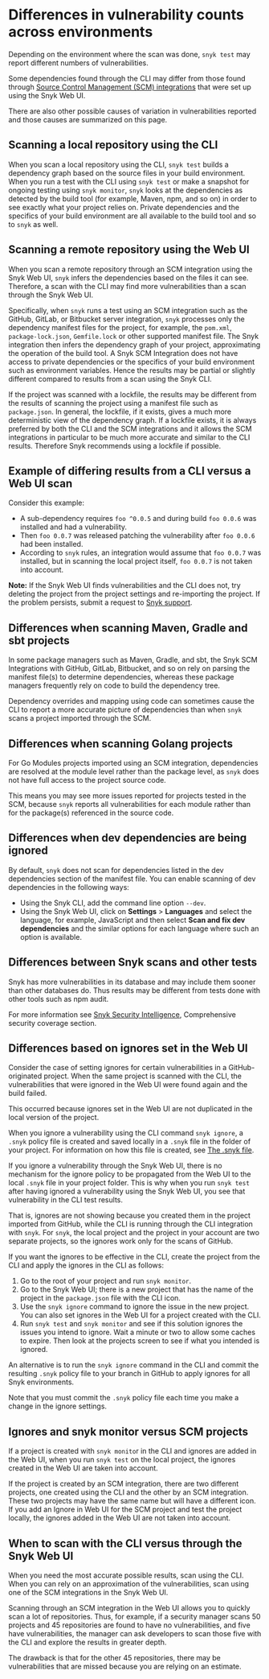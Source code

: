 # Differences in vulnerability counts across environments

Depending on the environment where the scan was done, `snyk test` may report different numbers of vulnerabilities.

Some dependencies found through the CLI may differ from those found through [Source Control Management (SCM) integrations](../../integrations/git-repository-and-ci-cd-integrations-comparisons/git-repository-scm-integrations/) that were set up using the Snyk Web UI.

There are also other possible causes of variation in vulnerabilities reported and those causes are summarized on this page.

## Scanning a local repository using the CLI

When you scan a local repository using the CLI, `snyk test` builds a dependency graph based on the source files in your build environment. When you run a test with the CLI using `snyk test` or make a snapshot for ongoing testing using `snyk monitor`, `snyk` looks at the dependencies as detected by the build tool (for example, Maven, npm, and so on) in order to see exactly what your project relies on. Private dependencies and the specifics of your build environment are all available to the build tool and so to `snyk` as well.

## Scanning a remote repository using the Web UI

When you scan a remote repository through an SCM integration using the Snyk Web UI, `snyk` infers the dependencies based on the files it can see. Therefore, a scan with the CLI may find more vulnerabilities than a scan through the Snyk Web UI.

Specifically, when `snyk` runs a test using an SCM integration such as the GitHub, GitLab, or Bitbucket server integration, `snyk` processes only the dependency manifest files for the project, for example, the `pom.xml`, `package-lock.json`, `Gemfile.lock` or other supported manifest file. The Snyk integration then infers the dependency graph of your project, approximating the operation of the build tool. A Snyk SCM Integration does not have access to private dependencies or the specifics of your build environment such as environment variables. Hence the results may be partial or slightly different compared to results from a scan using the Snyk CLI.

If the project was scanned with a lockfile, the results may be different from the results of scanning the project using a manifest file such as `package.json`. In general, the lockfile, if it exists, gives a much more deterministic view of the dependency graph. If a lockfile exists, it is always preferred by both the CLI and the SCM integrations and it allows the SCM integrations in particular to be much more accurate and similar to the CLI results. Therefore Snyk recommends using a lockfile if possible.

## Example of differing results from a CLI versus a Web UI scan

Consider this example:

* A sub-dependency requires `foo ^0.0.5` and during build `foo 0.0.6` was installed and had a vulnerability.
* Then `foo 0.0.7` was released patching the vulnerability after `foo 0.0.6` had been installed.
* According to `snyk` rules, an integration would assume that `foo 0.0.7` was installed, but in scanning the local project itself, `foo 0.0.7` is not taken into account.

**Note:** If the Snyk Web UI finds vulnerabilities and the CLI does not, try deleting the project from the project settings and re-importing the project. If the problem persists, submit a request to [Snyk support](https://support.snyk.io/hc/en-us/requests/new).

## Differences when scanning Maven, Gradle and sbt projects

In some package managers such as Maven, Gradle, and sbt, the Snyk SCM Integrations with GitHub, GitLab, Bitbucket, and so on rely on parsing the manifest file(s) to determine dependencies, whereas these package managers frequently rely on code to build the dependency tree.

Dependency overrides and mapping using code can sometimes cause the CLI to report a more accurate picture of dependencies than when `snyk` scans a project imported through the SCM.

## Differences when scanning Golang projects

For Go Modules projects imported using an SCM integration, dependencies are resolved at the module level rather than the package level, as `snyk` does not have full access to the project source code.

This means you may see more issues reported for projects tested in the SCM, because `snyk` reports all vulnerabilities for each module rather than for the package(s) referenced in the source code.

## Differences when dev dependencies are being ignored

By default, `snyk` does not scan for dependencies listed in the dev dependencies section of the manifest file. You can enable scanning of dev dependencies in the following ways:

* Using the Snyk CLI, add the command line option `--dev`.
* Using the Snyk Web UI, click on **Settings** > **Languages** and select the language, for example, JavaScript and then select **Scan and fix dev dependencies** and the similar options for each language where such an option is available.

## Differences between Snyk scans and other tests

Snyk has more vulnerabilities in its database and may include them sooner than other databases do. Thus results may be different from tests done with other tools such as npm audit.

For more information see [Snyk Security Intelligence](https://snyk.io/snyk-intelligence-security/), Comprehensive security coverage section.

## Differences based on ignores set in the Web UI

Consider the case of setting ignores for certain vulnerabilities in a GitHub-originated project. When the same project is scanned with the CLI, the vulnerabilities that were ignored in the Web UI were found again and the build failed.

This occurred because ignores set in the Web UI are not duplicated in the local version of the project.

When you ignore a vulnerability using the CLI command `snyk ignore`, a `.snyk` policy file is created and saved locally in a `.snyk` file in the folder of your project. For information on how this file is created, see [The .snyk file](the-.snyk-file.md).

If you ignore a vulnerability through the Snyk Web UI, there is no mechanism for the ignore policy to be propagated from the Web UI to the local `.snyk` file in your project folder. This is why when you run `snyk test` after having ignored a vulnerability using the Snyk Web UI, you see that vulnerability in the CLI test results.

That is, ignores are not showing because you created them in the project imported from GitHub, while the CLI is running through the CLI integration with `snyk`. For `snyk`, the local project and the project in your account are two separate projects, so the ignores work only for the scans of GitHub.

If you want the ignores to be effective in the CLI, create the project from the CLI and apply the ignores in the CLI as follows:

1. Go to the root of your project and run `snyk monitor`.
2. Go to the Snyk Web UI; there is a new project that has the name of the project in the `package.json` file with the CLI icon.
3. Use the `snyk ignore` command to ignore the issue in the new project. You can also set ignores in the Web UI for a project created with the CLI.
4. Run `snyk test` and `snyk monitor` and see if this solution ignores the issues you intend to ignore. Wait a minute or two to allow some caches to expire. Then look at the projects screen to see if what you intended is ignored.

An alternative is to run the `snyk ignore` command in the CLI and commit the resulting `.snyk` policy file to your branch in GitHub to apply ignores for all Snyk environments.

Note that you must commit the `.snyk` policy file each time you make a change in the ignore settings.

## Ignores and snyk monitor versus SCM projects

If a project is created with `snyk monito`r in the CLI and ignores are added in the Web UI, when you run `snyk test` on the local project, the ignores created in the Web UI are taken into account.

If the project is created by an SCM integration, there are two different projects, one created using the CLI and the other by an SCM integration. These two projects may have the same name but will have a different icon. If you add an Ignore in Web UI for the SCM project and test the project locally, the ignores added in the Web UI are not taken into account.

## When to scan with the CLI versus through the Snyk Web UI

When you need the most accurate possible results, scan using the CLI. When you can rely on an approximation of the vulnerabilities, scan using one of the SCM integrations in the Snyk Web UI.

Scanning through an SCM integration in the Web UI allows you to quickly scan a lot of repositories. Thus, for example, if a security manager scans 50 projects and 45 repositories are found to have no vulnerabilities, and five have vulnerabilities, the manager can ask developers to scan those five with the CLI and explore the results in greater depth.

The drawback is that for the other 45 repositories, there may be vulnerabilities that are missed because you are relying on an estimate.
